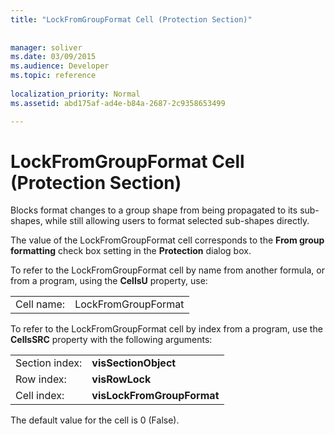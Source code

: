 ```yaml
---
title: "LockFromGroupFormat Cell (Protection Section)"
 
 
manager: soliver
ms.date: 03/09/2015
ms.audience: Developer
ms.topic: reference
 
localization_priority: Normal
ms.assetid: abd175af-ad4e-b84a-2687-2c9358653499

---
```


# LockFromGroupFormat Cell (Protection Section)

Blocks format changes to a group shape from being propagated to its sub-shapes, while still allowing users to format selected sub-shapes directly. 
  
The value of the LockFromGroupFormat cell corresponds to the **From group formatting** check box setting in the **Protection** dialog box. 
  
To refer to the LockFromGroupFormat cell by name from another formula, or from a program, using the **CellsU** property, use: 
  
|||
|:-----|:-----|
|Cell name:  <br/> |LockFromGroupFormat  <br/> |
   
To refer to the LockFromGroupFormat cell by index from a program, use the **CellsSRC** property with the following arguments: 
  
|||
|:-----|:-----|
|Section index:  <br/> |**visSectionObject** <br/> |
|Row index:  <br/> |**visRowLock** <br/> |
|Cell index:  <br/> |**visLockFromGroupFormat** <br/> |
   
The default value for the cell is 0 (False).
  

